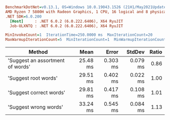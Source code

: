 ``` ini

BenchmarkDotNet=v0.13.1, OS=Windows 10.0.19043.1526 (21H1/May2021Update)
AMD Ryzen 7 5800H with Radeon Graphics, 1 CPU, 16 logical and 8 physical cores
.NET SDK=6.0.200
  [Host]     : .NET 6.0.2 (6.0.222.6406), X64 RyuJIT
  Job-ULXNTQ : .NET 6.0.2 (6.0.222.6406), X64 RyuJIT

MinInvokeCount=1  IterationTime=250.0000 ms  MaxIterationCount=20  
MaxWarmupIterationCount=5  MinIterationCount=1  MinWarmupIterationCount=1  

```
|                           Method |     Mean |    Error |   StdDev | Ratio |
|--------------------------------- |---------:|---------:|---------:|------:|
| &#39;Suggest an assortment of words&#39; | 25.48 ms | 0.303 ms | 0.079 ms |  0.86 |
|             &#39;Suggest root words&#39; | 29.51 ms | 0.402 ms | 0.022 ms |  1.00 |
|          &#39;Suggest correct words&#39; | 29.81 ms | 0.417 ms | 0.108 ms |  1.01 |
|            &#39;Suggest wrong words&#39; | 33.24 ms | 0.545 ms | 0.084 ms |  1.13 |
